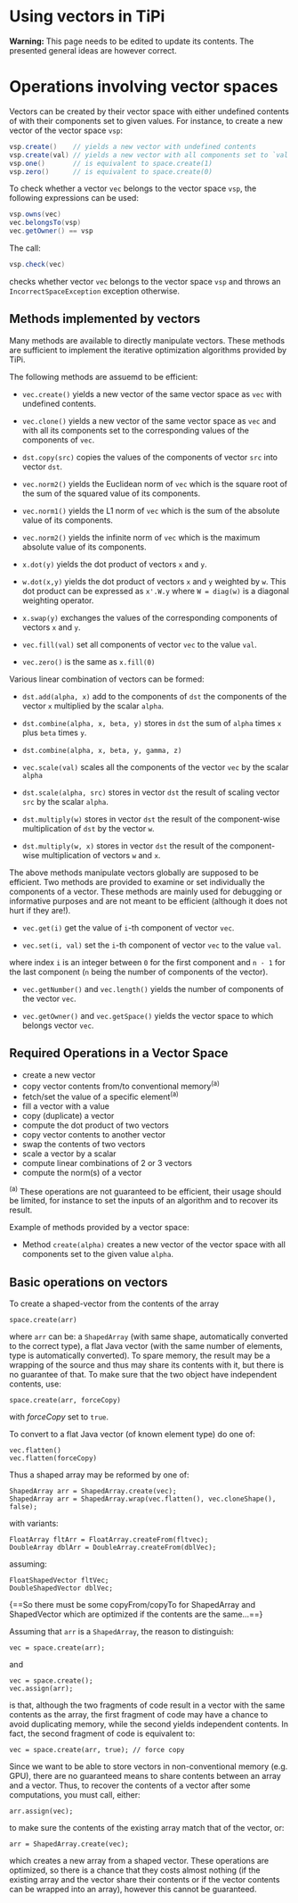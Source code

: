# Using vectors in TiPi

**Warning:** This page needs to be edited to update its contents.  The
presented general ideas are however correct.


# Operations involving vector spaces

Vectors can be created by their vector space with either undefined contents of
with their components set to given values.  For instance, to create a new
vector of the vector space `vsp`:

```java
vsp.create()    // yields a new vector with undefined contents
vsp.create(val) // yields a new vector with all components set to `val`
vsp.one()       // is equivalent to space.create(1)
vsp.zero()      // is equivalent to space.create(0)
```

To check whether a vector `vec` belongs to the vector space `vsp`, the
following expressions can be used:

```java
vsp.owns(vec)
vec.belongsTo(vsp)
vec.getOwner() == vsp
```

The call:

```java
vsp.check(vec)
```

checks whether vector `vec` belongs to the vector space `vsp` and throws an
`IncorrectSpaceException` exception otherwise.


## Methods implemented by vectors

Many methods are available to directly manipulate vectors.  These methods are
sufficient to implement the iterative optimization algorithms provided by TiPi.


The following methods are assuemd to be efficient:

* `vec.create()` yields a new vector of the same vector space as `vec`
  with undefined contents.

* `vec.clone()` yields a new vector of the same vector space as `vec` and with
  all its components set to the corresponding values of the components of
  `vec`.

* `dst.copy(src)` copies the values of the components of vector `src` into
  vector `dst`.

* `vec.norm2()` yields the Euclidean norm of `vec` which is the square root of
  the sum of the squared value of its components.

* `vec.norm1()` yields the L1 norm of `vec` which is the sum of the absolute
  value of its components.

* `vec.norm2()` yields the infinite norm of `vec` which is the maximum absolute
  value of its components.

* `x.dot(y)` yields the dot product of vectors `x` and `y`.

* `w.dot(x,y)` yields the dot product of vectors `x` and `y` weighted by `w`.
  This dot product can be expressed as `x'.W.y` where `W = diag(w)` is a
  diagonal weighting operator.

* `x.swap(y)` exchanges the values of the corresponding components of vectors
  `x` and `y`.

* `vec.fill(val)` set all components of vector `vec` to the value `val`.

* `vec.zero()` is the same as `x.fill(0)`

Various linear combination of vectors can be formed:

* `dst.add(alpha, x)` add to the components of `dst` the components of the
  vector `x` multiplied by the scalar `alpha`.

* `dst.combine(alpha, x, beta, y)` stores in `dst` the sum of `alpha` times `x`
  plus `beta` times `y`.

* `dst.combine(alpha, x, beta, y, gamma, z)`

* `vec.scale(val)` scales all the components of the vector `vec` by the scalar
  `alpha`

* `dst.scale(alpha, src)` stores in vector `dst` the result of scaling vector
  `src` by the scalar `alpha`.

* `dst.multiply(w)` stores in vector `dst` the result of the component-wise
  multiplication of `dst` by the vector `w`.

* `dst.multiply(w, x)` stores in vector `dst` the result of the component-wise
  multiplication of vectors `w` and `x`.

The above methods manipulate vectors globally are supposed to be efficient.
Two methods are provided to examine or set individually the components of a
vector.  These methods are mainly used for debugging or informative purposes
and are not meant to be efficient (although it does not hurt if they are!).

* `vec.get(i)` get the value of `i`-th component of vector `vec`.

* `vec.set(i, val)` set the `i`-th component of vector `vec` to the value `val`.

where index `i` is an integer between `0` for the first component and `n - 1`
for the last component (`n` being the number of components of the vector).

* `vec.getNumber()` and `vec.length()` yields the number of components of the
  vector `vec`.

* `vec.getOwner()` and `vec.getSpace()` yields the vector space to which
  belongs vector `vec`.


## Required Operations in a Vector Space

* create a new vector
* copy vector contents from/to conventional memory<sup>(a)</sup>
* fetch/set the value of a specific element<sup>(a)</sup>
* fill a vector with a value
* copy (duplicate) a vector
* compute the dot product of two vectors
* copy vector contents to another vector
* swap the contents of two vectors
* scale a vector by a scalar
* compute linear combinations of 2 or 3 vectors
* compute the norm(s) of a vector

<sup>(a)</sup> These operations are not guaranteed to be efficient, their usage
  should be limited, for instance to set the inputs of an algorithm and to
  recover its result.

Example of methods provided by a vector space:

* Method `create(alpha)` creates a new vector of the vector space with all
  components set to the given value `alpha`.


## Basic operations on vectors

To create a shaped-vector from the contents of the array

    space.create(arr)

where `arr` can be: a `ShapedArray` (with same shape, automatically converted
to the correct type), a flat Java vector (with the same number of elements,
type is automatically converted).  To spare memory, the result may be a
wrapping of the source and thus may share its contents with it, but there is no
guarantee of that.  To make sure that the two object have independent contents,
use:

    space.create(arr, forceCopy)

with *forceCopy* set to `true`.

To convert to a flat Java vector (of known element type) do one of:

    vec.flatten()
    vec.flatten(forceCopy)

Thus a shaped array may be reformed by one of:

    ShapedArray arr = ShapedArray.create(vec);
    ShapedArray arr = ShapedArray.wrap(vec.flatten(), vec.cloneShape(), false);

with variants:

    FloatArray fltArr = FloatArray.createFrom(fltvec);
    DoubleArray dblArr = DoubleArray.createFrom(dblVec);

assuming:

    FloatShapedVector fltVec;
    DoubleShapedVector dblVec;

{==So there must be some copyFrom/copyTo for ShapedArray and ShapedVector
which are optimized if the contents are the same...==}

Assuming that `arr` is a `ShapedArray`, the reason to distinguish:

    vec = space.create(arr);

and

    vec = space.create();
    vec.assign(arr);

is that, although the two fragments of code result in a vector with the same
contents as the array, the first fragment of code may have a chance to avoid
duplicating memory, while the second yields independent contents.  In fact, the
second fragment of code is equivalent to:

    vec = space.create(arr, true); // force copy

Since we want to be able to store vectors in non-conventional memory
(e.g. GPU), there are no guaranteed means to share contents between an array
and a vector.  Thus, to recover the contents of a vector after some
computations, you must call, either:

    arr.assign(vec);

to make sure the contents of the existing array match that of the
vector, or:

    arr = ShapedArray.create(vec);

which creates a new array from a shaped vector.  These operations are
optimized, so there is a chance that they costs almost nothing (if the existing
array and the vector share their contents or if the vector contents can be
wrapped into an array), however this cannot be guaranteed.

